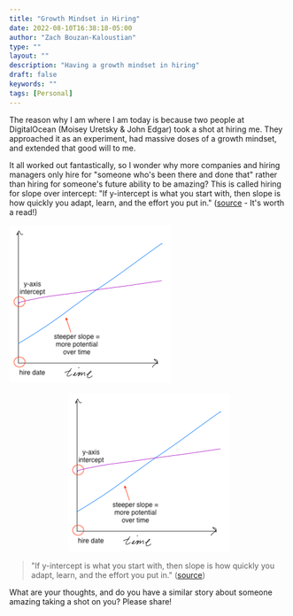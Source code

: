 ```yaml
---
title: "Growth Mindset in Hiring"
date: 2022-08-10T16:38:18-05:00
author: "Zach Bouzan-Kaloustian"
type: ""
layout: ""
description: "Having a growth mindset in hiring"
draft: false
keywords: ""
tags: [Personal]
---
```


The reason why I am where I am today is because two people at DigitalOcean (Moisey Uretsky & John Edgar) took a shot at hiring me. They approached it as an experiment, had massive doses of a growth mindset, and extended that good will to me. 

It all worked out fantastically, so I wonder why more companies and hiring managers only hire for "someone who's been there and done that" rather than hiring for someone's future ability to be amazing? This is called hiring for slope over intercept: "If y-intercept is what you start with, then slope is how quickly you adapt, learn, and the effort you put in." ([source](https://matt-rickard.com/hire-slope-not-intercept) - It's worth a read!)

![slope vs intercept](https://github.com/zacharybk/zacharybk.com/blob/master/static/images/slope%20vs%20intercept.png?raw=true)

<p align="center">
  <img src="https://github.com/zacharybk/zacharybk.com/blob/master/static/images/slope%20vs%20intercept.png?raw=true">
</p>

> "If y-intercept is what you start with, then slope is how quickly you adapt, learn, and the effort you put in." ([source](https://matt-rickard.com/hire-slope-not-intercept))



What are your thoughts, and do you have a similar story about someone amazing taking a shot on you? Please share!
